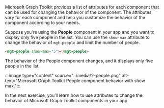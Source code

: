 Microsoft Graph Toolkit provides a list of attributes for each component that can be used for changing the behavior of the component. The attributes vary for each component and help you customize the behavior of the component according to your needs.

Suppose you're using the **People** component in your app and you want to display only five people in the list. You can use the `show-max` attribute to change the behavior of `mgt-people` and limit the number of people.

```html
<mgt-people show-max="5"></mgt-people>
```

The behavior of the People component changes, and it displays only five people in the list.

:::image type="content" source="../media/2-people.png" alt-text="Microsoft Graph Toolkit People component behavior with show max.":::

In the next exercise, you'll learn how to use attributes to change the behavior of Microsoft Graph Toolkit components in your app.